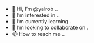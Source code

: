 - 👋 Hi, I’m @yalrob ..
- 👀 I’m interested in ..
- 🌱 I’m currently learning .
- 💞️ I’m looking to collaborate on .
- 📫 How to reach me ..

<!---
yalrob/yalrob is a ✨ special ✨ repository because its `README.md` (this file) appears on your GitHub profile.
You can click the Preview link to take a look at your changes.
--->

